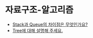 # 자료구조-알고리즘

- [Stack과 Queue의 차이점은 무엇인가요?](https://github.com/4F4-Association/cheer4-study-1st/blob/main/Resources/%EC%9E%90%EB%A3%8C%EA%B5%AC%EC%A1%B0-%EC%95%8C%EA%B3%A0%EB%A6%AC%EC%A6%98/Stack_Queue.md)
- [Tree에 대해 설명해 주세요.](https://github.com/4F4-Association/cheer4-study-1st/blob/main/Resources/%EC%9E%90%EB%A3%8C%EA%B5%AC%EC%A1%B0-%EC%95%8C%EA%B3%A0%EB%A6%AC%EC%A6%98/Tree.md)
